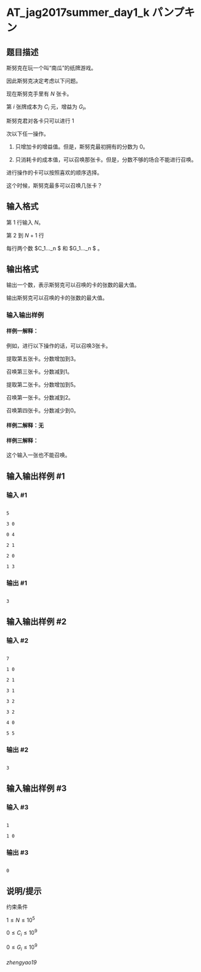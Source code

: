 # AT_jag2017summer_day1_k パンプキン

## 题目描述

斯努克在玩一个叫“南瓜”的纸牌游戏。

因此斯努克决定考虑以下问题。

现在斯努克手里有 $N$ 张卡。
第 $i$ 张牌成本为 $C_i$ 元，增益为 $G_i$。

斯努克君对各卡只可以进行 $1$
次以下任一操作。

1. 只增加卡的增益值。但是，斯努克最初拥有的分数为 $0$。

2. 只消耗卡的成本值，可以召唤那张卡。但是，分数不够的场合不能进行召唤。

进行操作的卡可以按照喜欢的顺序选择。

这个时候，斯努克最多可以召唤几张卡？

## 输入格式

第 $1$ 行输入 $N$。

第 $2$ 到 $N + 1$ 行
每行两个数 $C_1..._n $ 和 $G_1..._n $ 。

## 输出格式

输出一个数，表示斯努克可以召唤的卡的张数的最大值。

输出斯努克可以召唤的卡的张数的最大值。

### 输入输出样例
#### 样例一解释：

例如，进行以下操作的话，可以召唤3张卡。

提取第五张卡。分数增加到3。

召唤第三张卡。分数减到1。

提取第二张卡。分数增加到5。

召唤第一张卡。分数减到2。

召唤第四张卡。分数减少到0。

#### 样例二解释：无


#### 样例三解释：

这个输入一张也不能召唤。

## 输入输出样例 #1

### 输入 #1

```
5
3 0
0 4
2 1
2 0
1 3
```

### 输出 #1

```
3
```

## 输入输出样例 #2

### 输入 #2

```
7
1 0
2 1
3 1
3 2
3 2
4 0
5 5
```

### 输出 #2

```
3
```

## 输入输出样例 #3

### 输入 #3

```
1
1 0
```

### 输出 #3

```
0
```

## 说明/提示

约束条件

$1≤N≤10^5$

$0≤C_i≤10^9$

$0≤G_i≤10^9$

###### zhengyao19